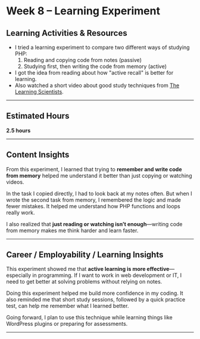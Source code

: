 # Week 8 – Learning Experiment

## Learning Activities & Resources

- I tried a learning experiment to compare two different ways of studying PHP:
  1. Reading and copying code from notes (passive)
  2. Studying first, then writing the code from memory (active)
- I got the idea from reading about how "active recall" is better for learning.
- Also watched a short video about good study techniques from [The Learning Scientists](https://www.learningscientists.org/).

---

## Estimated Hours

**2.5 hours**

---

## Content Insights

From this experiment, I learned that trying to **remember and write code from memory** helped me understand it better than just copying or watching videos. 

In the task I copied directly, I had to look back at my notes often. But when I wrote the second task from memory, I remembered the logic and made fewer mistakes. It helped me understand how PHP functions and loops really work.

I also realized that **just reading or watching isn’t enough**—writing code from memory makes me think harder and learn faster.

---

## Career / Employability / Learning Insights

This experiment showed me that **active learning is more effective**—especially in programming. If I want to work in web development or IT, I need to get better at solving problems without relying on notes.

Doing this experiment helped me build more confidence in my coding. It also reminded me that short study sessions, followed by a quick practice test, can help me remember what I learned better.

Going forward, I plan to use this technique while learning things like WordPress plugins or preparing for assessments.

---
